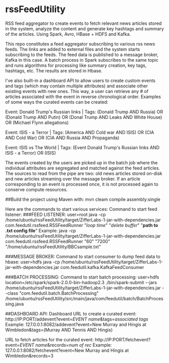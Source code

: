 # rssFeedUtility
RSS feed aggregator to create events to fetch relevant  news articles stored in the system, analyze the content and generate key hashtags and summary of the articles. Using Spark, Avro, HBase + HDFS and Kafka.

This repo constitutes a feed aggregator subscribing to various rss news feeds. The links are added to external files and the system starts subscribing to the feeds. The feed data is published to a message broker, Kafka in this case. A batch process in Spark subscribes to the same topic and runs algorithms for processing like summary creation, key tags, hashtags, etc. The results are stored in Hbase.

I've also built-in a dashboard API to allow users to create custom events and tags (which may contain multiple attributes) and associate other existing events with new ones. This way, a user can retrieve any # of articles associated with the event in reverse chronological order. Examples of some ways the curated events can be created:

Event: Donald Trump's Russian links | Tags: (Donald Trump AND Russia) OR (Donald Trump AND Putin) OR (Donal Trump AND Leaks AND White House) OR (Michael Flynn allegations)

Event: ISIS - a Terror | Tags: (America AND Cold war AND ISIS) OR (CIA AND Cold War) OR (CIA AND Russia AND Propaganda)

Event: ISIS vs The World | Tags: (Event Donald Trump's Russian links AND ISIS - a Terror) OR (ISIS)

The events created by the users are picked up in the batch job where the individual attributes are segregated and matched against the feed articles. The sources to read from the pipe are two: old news articles stored on-disk and new articles streaming over the message broker. If an article corresponding to an event is processed once, it is not processed again to conserve compute resources.

##Build the project using Maven with: mvn cleam compile assembly:single

Here are the commands to start various services:
Command to start feed listener:
###FEED LISTENER:
user=root
java -cp /home/ubuntu/rssFeedUtility/target/ZifferLabs-1-jar-with-dependencies.jar com.feedutil.rssfeed.RSSFeedRunner "*loop time*" "*delete buffer*" "**path to .txt config file**"
Example:
java -cp /home/ubuntu/rssFeedUtility/target/ZifferLabs-1-jar-with-dependencies.jar com.feedutil.rssfeed.RSSFeedRunner "60" "7200" "/home/ubuntu/rssFeedUtility/BBCsample.txt"

###MESSAGE BROKER:
Command to start consumer to dump feed data to hbase:
user=hdfs
java -cp /home/ubuntu/rssFeedUtility/target/ZifferLabs-1-jar-with-dependencies.jar com.feedutil.kafka.KafkaFeedConsumer

###BATCH PROCESSING:
Command to start batch processing:
user=hdfs
location=/etc/spark/spark-2.0.0-bin-hadoop2.3
./bin/spark-submit --jars /home/ubuntu/rssFeedUtility/target/ZifferLabs-1-jar-with-dependencies.jar --class "com.feedutil.batch.BatchProcessing" /home/ubuntu/rssFeedUtility/src/main/java/com/feedutil/batch/BatchProcessing.java

##DASHBOARD API:
Dashboard URL to create a curated event:
http://IP:PORT/addevent?event=*EVENT name*&tags=*associated tags*
Example:
127.0.0.1:8082/addevent?event=New Murray and Hingis at Wimbledon&tags=(Murray AND Tennis AND Hingis)

URL to fetch articles for the curated event:
http://IP:PORT/fetchevent?event=*EVENT name*&records=*num of rec*
Example:
127.0.0.1:8082/fetchevent?event=New Murray and Hingis at Wimbledon&records=3
